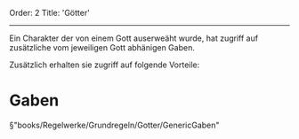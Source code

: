 Order: 2
Title: 'Götter'

---

Ein Charakter der von einem Gott auserweäht wurde, hat zugriff auf zusätzliche vom jeweiligen Gott abhänigen Gaben.

Zusätzlich erhalten sie zugriff auf folgende Vorteile:

# Gaben
§"books/Regelwerke/Grundregeln/Gotter/GenericGaben"
 